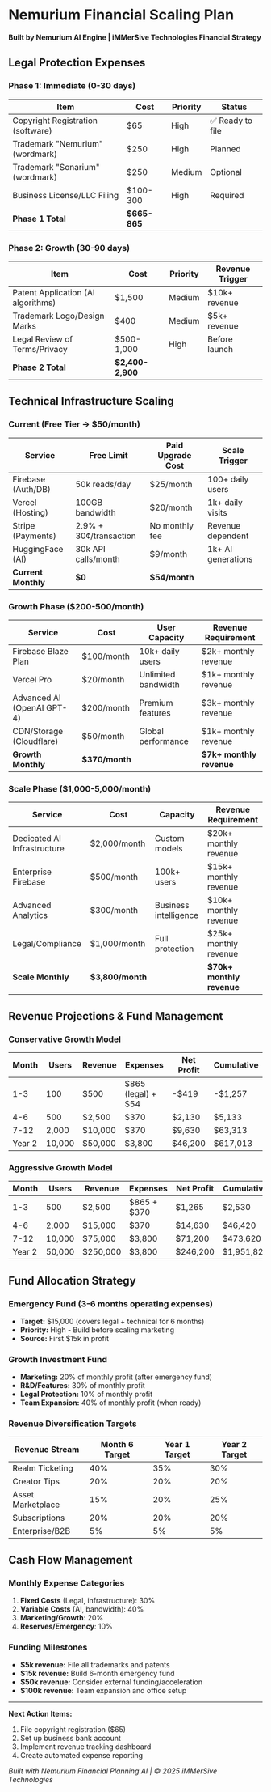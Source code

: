 # Nemurium Financial Scaling Plan
**Built by Nemurium AI Engine | iMMerSive Technologies Financial Strategy**

## Legal Protection Expenses

### Phase 1: Immediate (0-30 days)
| Item | Cost | Priority | Status |
|------|------|----------|---------|
| Copyright Registration (software) | $65 | High | ✅ Ready to file |
| Trademark "Nemurium" (wordmark) | $250 | High | Planned |
| Trademark "Sonarium" (wordmark) | $250 | Medium | Optional |
| Business License/LLC Filing | $100-300 | High | Required |
| **Phase 1 Total** | **$665-865** | | |

### Phase 2: Growth (30-90 days)  
| Item | Cost | Priority | Revenue Trigger |
|------|------|----------|-----------------|
| Patent Application (AI algorithms) | $1,500 | Medium | $10k+ revenue |
| Trademark Logo/Design Marks | $400 | Medium | $5k+ revenue |
| Legal Review of Terms/Privacy | $500-1,000 | High | Before launch |
| **Phase 2 Total** | **$2,400-2,900** | | |

## Technical Infrastructure Scaling

### Current (Free Tier → $50/month)
| Service | Free Limit | Paid Upgrade Cost | Scale Trigger |
|---------|------------|-------------------|---------------|
| Firebase (Auth/DB) | 50k reads/day | $25/month | 100+ daily users |
| Vercel (Hosting) | 100GB bandwidth | $20/month | 1k+ daily visits |
| Stripe (Payments) | 2.9% + 30¢/transaction | No monthly fee | Revenue dependent |
| HuggingFace (AI) | 30k API calls/month | $9/month | 1k+ AI generations |
| **Current Monthly** | **$0** | **$54/month** | |

### Growth Phase ($200-500/month)
| Service | Cost | User Capacity | Revenue Requirement |
|---------|------|---------------|---------------------|
| Firebase Blaze Plan | $100/month | 10k+ daily users | $2k+ monthly revenue |
| Vercel Pro | $20/month | Unlimited bandwidth | $1k+ monthly revenue |
| Advanced AI (OpenAI GPT-4) | $200/month | Premium features | $3k+ monthly revenue |
| CDN/Storage (Cloudflare) | $50/month | Global performance | $1k+ monthly revenue |
| **Growth Monthly** | **$370/month** | | **$7k+ monthly revenue** |

### Scale Phase ($1,000-5,000/month)
| Service | Cost | Capacity | Revenue Requirement |
|---------|------|----------|---------------------|
| Dedicated AI Infrastructure | $2,000/month | Custom models | $20k+ monthly revenue |
| Enterprise Firebase | $500/month | 100k+ users | $15k+ monthly revenue |
| Advanced Analytics | $300/month | Business intelligence | $10k+ monthly revenue |
| Legal/Compliance | $1,000/month | Full protection | $25k+ monthly revenue |
| **Scale Monthly** | **$3,800/month** | | **$70k+ monthly revenue** |

## Revenue Projections & Fund Management

### Conservative Growth Model
| Month | Users | Revenue | Expenses | Net Profit | Cumulative |
|-------|-------|---------|----------|------------|------------|
| 1-3 | 100 | $500 | $865 (legal) + $54 | -$419 | -$1,257 |
| 4-6 | 500 | $2,500 | $370 | $2,130 | $5,133 |
| 7-12 | 2,000 | $10,000 | $370 | $9,630 | $63,313 |
| Year 2 | 10,000 | $50,000 | $3,800 | $46,200 | $617,013 |

### Aggressive Growth Model  
| Month | Users | Revenue | Expenses | Net Profit | Cumulative |
|-------|-------|---------|----------|------------|------------|
| 1-3 | 500 | $2,500 | $865 + $370 | $1,265 | $2,530 |
| 4-6 | 2,000 | $15,000 | $370 | $14,630 | $46,420 |
| 7-12 | 10,000 | $75,000 | $3,800 | $71,200 | $473,620 |
| Year 2 | 50,000 | $250,000 | $3,800 | $246,200 | $1,951,820 |

## Fund Allocation Strategy

### Emergency Fund (3-6 months operating expenses)
- **Target:** $15,000 (covers legal + technical for 6 months)
- **Priority:** High - Build before scaling marketing
- **Source:** First $15k in profit

### Growth Investment Fund  
- **Marketing:** 20% of monthly profit (after emergency fund)
- **R&D/Features:** 30% of monthly profit  
- **Legal Protection:** 10% of monthly profit
- **Team Expansion:** 40% of monthly profit (when ready)

### Revenue Diversification Targets
| Revenue Stream | Month 6 Target | Year 1 Target | Year 2 Target |
|----------------|----------------|---------------|---------------|
| Realm Ticketing | 40% | 35% | 30% |
| Creator Tips | 20% | 20% | 20% |
| Asset Marketplace | 15% | 20% | 25% |
| Subscriptions | 20% | 20% | 20% |
| Enterprise/B2B | 5% | 5% | 5% |

## Cash Flow Management

### Monthly Expense Categories
1. **Fixed Costs** (Legal, infrastructure): 30%
2. **Variable Costs** (AI, bandwidth): 40%  
3. **Marketing/Growth**: 20%
4. **Reserves/Emergency**: 10%

### Funding Milestones
- **$5k revenue:** File all trademarks and patents
- **$15k revenue:** Build 6-month emergency fund
- **$50k revenue:** Consider external funding/acceleration
- **$100k revenue:** Team expansion and office setup

---

**Next Action Items:**
1. File copyright registration ($65)
2. Set up business bank account  
3. Implement revenue tracking dashboard
4. Create automated expense reporting

*Built with Nemurium Financial Planning AI | © 2025 iMMerSive Technologies*